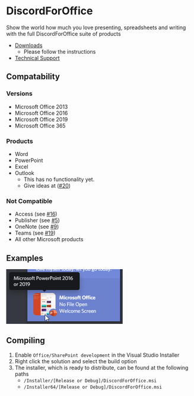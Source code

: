 # DiscordForOffice
Show the world how much you love presenting, spreadsheets and writing with the full DiscordForOffice suite of products

- [Downloads](https://github.com/Terminal/DiscordForOffice/releases)
    - Please follow the instructions
- [Technical Support](https://discord.gg/wHgdmf4)

## Compatability

### Versions
- Microsoft Office 2013
- Microsoft Office 2016
- Microsoft Office 2019
- Microsoft Office 365

### Products
- Word
- PowerPoint
- Excel
- Outlook
    - This has no functionality yet.
    - Give ideas at ([#20](https://github.com/7coil/DiscordForOffice/issues/20))

### Not Compatible
- Access (see [#16](https://github.com/7coil/DiscordForOffice/issues/16))
- Publisher (see [#5](https://github.com/7coil/DiscordForOffice/issues/5))
- OneNote (see [#9](https://github.com/7coil/DiscordForOffice/issues/9))
- Teams (see [#19](https://github.com/7coil/DiscordForOffice/issues/19))
- All other Microsoft products

## Examples
![PowerPoint](.github/Discord_LMpsdnmiJZ.png)

## Compiling
1. Enable `Office/SharePoint development` in the Visual Studio Installer
2. Right click the solution and select the build option
3. The installer, which is ready to distribute, can be found at the following paths
    - `/Installer/[Release or Debug]/DiscordForOffice.msi`
    - `/Installer64/[Release or Debug]/DiscordForOffice.msi`
